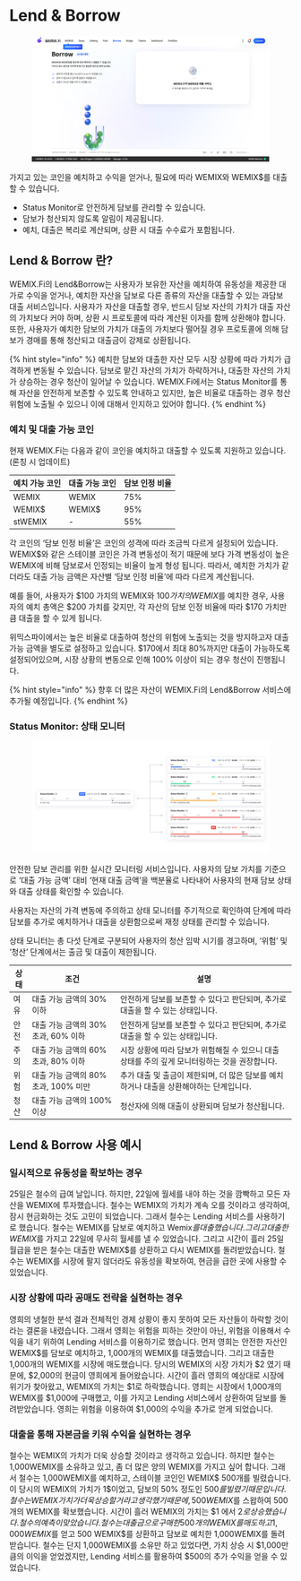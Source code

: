 # Lend & Borrow

<figure><img src="../../.gitbook/assets/borrow.png" alt=""><figcaption></figcaption></figure>

가지고 있는 코인을 예치하고 수익을 얻거나, 필요에 따라 WEMIX와 WEMIX$를 대출할 수 있습니다.

* Status Monitor로 안전하게 담보를 관리할 수 있습니다.
* 담보가 청산되지 않도록 알림이 제공됩니다.
* 예치, 대출은 복리로 계산되며, 상환 시 대출 수수료가 포함됩니다.

## Lend & Borrow 란?

WEMIX.Fi의 Lend\&Borrow는 사용자가 보유한 자산을 예치하여 유동성을 제공한 대가로 수익을 얻거나, 예치한 자산을 담보로 다른 종류의 자산을 대출할 수 있는 과담보 대출 서비스입니다. 사용자가 자산을 대출할 경우, 반드시 담보 자산의 가치가 대출 자산의 가치보다 커야 하며, 상환 시 프로토콜에 따라 계산된 이자를 함께 상환해야 합니다. 또한, 사용자가 예치한 담보의 가치가 대출의 가치보다 떨어질 경우 프로토콜에 의해 담보가 경매를 통해 청산되고 대출금이 강제로 상환됩니다.

{% hint style="info" %}
예치한 담보와 대출한 자산 모두 시장 상황에 따라 가치가 급격하게 변동될 수 있습니다. 담보로 맡긴 자산의 가치가 하락하거나, 대출한 자산의 가치가 상승하는 경우 청산이 일어날 수 있습니다. WEMIX.Fi에서는 Status Monitor를 통해 자산을 안전하게 보존할 수 있도록 안내하고 있지만, 높은 비율로 대출하는 경우 청산 위험에 노출될 수 있으니 이에 대해서 인지하고 있어야 합니다.
{% endhint %}

### 예치 및 대출 가능 코인

현재 WEMIX.Fi는 다음과 같이 코인을 예치하고 대출할 수 있도록 지원하고 있습니다. (론칭 시 업데이트)

| 예치 가능 코인 | 대출 가능 코인 | 담보 인정 비율 |
| -------- | -------- | -------- |
| WEMIX    | WEMIX    | 75%      |
| WEMIX$   | WEMIX$   | 95%      |
| stWEMIX  | -        | 55%      |

각 코인의 ‘담보 인정 비율’은 코인의 성격에 따라 조금씩 다르게 설정되어 있습니다. WEMIX$와 같은 스테이블 코인은 가격 변동성이 적기 때문에 보다 가격 변동성이 높은 WEMIX에 비해 담보로서 인정되는 비율이 높게 형성 됩니다. 따라서, 예치한 가치가 같더라도 대출 가능 금액은 자산별 ‘담보 인정 비율’에 따라 다르게 계산됩니다.

예를 들어, 사용자가 $100 가치의 WEMIX와 $100 가치의 WEMIX$를 예치한 경우, 사용자의 예치 총액은 $200 가치를 갖지만, 각 자산의 담보 인정 비율에 따라 $170 가치만큼 대출을 할 수 있게 됩니다.

위믹스파이에서는 높은 비율로 대출하여 청산의 위험에 노출되는 것을 방지하고자 대출 가능 금액을 별도로 설정하고 있습니다. $170에서 최대 80%까지만 대출이 가능하도록 설정되어있으며, 시장 상황의 변동으로 인해 100% 이상이 되는 경우 청산이 진행됩니다.

{% hint style="info" %}
향후 더 많은 자산이 WEMIX.Fi의 Lend\&Borrow 서비스에 추가될 예정입니다.
{% endhint %}

### Status Monitor: 상태 모니터

<figure><img src="../../.gitbook/assets/Frame 427328691.png" alt=""><figcaption></figcaption></figure>

안전한 담보 관리를 위한 실시간 모니터링 서비스입니다. 사용자의 담보 가치를 기준으로 ‘대출 가능 금액’ 대비 ‘현재 대출 금액’을 백분율로 나타내어 사용자의 현재 담보 상태와 대출 상태를 확인할 수 있습니다.

사용자는 자산의 가격 변동에 주의하고 상태 모니터를 주기적으로 확인하여 단계에 따라 담보를 추가로 예치하거나 대출을 상환함으로써 재정 상태를 관리할 수 있습니다.

상태 모니터는 총 다섯 단계로 구분되어 사용자의 청산 임박 시기를 경고하며, ‘위험’ 및 ‘청산’ 단계에서는 출금 및 대출이 제한됩니다.

| 상태 | 조건                        | 설명                                                     |
| -- | ------------------------- | ------------------------------------------------------ |
| 여유 | 대출 가능 금액의 30% 이하          | 안전하게 담보를 보존할 수 있다고 판단되며, 추가로 대출을 할 수 있는 상태입니다.         |
| 안전 | 대출 가능 금액의 30% 초과, 60% 이하  | 안전하게 담보를 보존할 수 있다고 판단되며, 추가로 대출을 할 수 있는 상태입니다.         |
| 주의 | 대출 가능 금액의 60% 초과, 80% 이하  | 시장 상황에 따라 담보가 위험해질 수 있으니 대출 상태를 주의 깊게 모니터링하는 것을 권장합니다. |
| 위험 | 대출 가능 금액의 80% 초과, 100% 미만 | 추가 대출 및 출금이 제한되며, 더 많은 담보를 예치하거나 대출을 상환해야하는 단계입니다.     |
| 청산 | 대출 가능 금액의 100% 이상         | 청산자에 의해 대출이 상환되며 담보가 청산됩니다.                            |

## Lend & Borrow 사용 예시

### 일시적으로 유동성을 확보하는 경우

25일은 철수의 급여 날입니다. 하지만, 22일에 월세를 내야 하는 것을 깜빡하고 모든 자산을 WEMIX에 투자했습니다. 철수는 WEMIX의 가치가 계속 오를 것이라고 생각하여, 잠시 현금화하는 것도 고민이 되었습니다. 그래서 철수는 Lending 서비스를 사용하기로 했습니다. 철수는 WEMIX를 담보로 예치하고 Wemix$를 대출했습니다. 그리고 대출한 WEMIX$를 가지고 22일에 무사히 월세를 낼 수 있었습니다. 그리고 시간이 흘러 25일 월급을 받은 철수는 대출한 WEMIX$를 상환하고 다시 WEMIX를 돌려받았습니다. 철수는 WEMIX를 시장에 팔지 않더라도 유동성을 확보하여, 현금을 급한 곳에 사용할 수 있었습니다.

### 시장 상황에 따라 공매도 전략을 실현하는 경우

영희의 냉철한 분석 결과 전체적인 경제 상황이 좋지 못하여 모든 자산들이 하락할 것이라는 결론을 내렸습니다. 그래서 영희는 위험을 피하는 것만이 아닌, 위험을 이용해서 수익을 내기 위하여 Lending 서비스를 이용하기로 했습니다. 먼저 영희는 안전한 자산인 WEMIX$를 담보로 예치하고, 1,000개의 WEMIX를 대출했습니다. 그리고 대출한 1,000개의 WEMIX를 시장에 매도했습니다. 당시의 WEMIX의 시장 가치가 $2 였기 때문에, $2,000의 현금이 영희에게 들어왔습니다. 시간이 흘러 영희의 예상대로 시장에 위기가 찾아왔고, WEMIX의 가치는 $1로 하락했습니다. 영희는 시장에서 1,000개의 WEMIX를 $1,000에 구매했고, 이를 가지고 Lending 서비스에서 상환하여 담보를 돌려받았습니다. 영희는 위험을 이용하여 $1,000의 수익을 추가로 얻게 되었습니다.

### 대출을 통해 자본금을 키워 수익을 실현하는 경우

철수는 WEMIX의 가치가 더욱 상승할 것이라고 생각하고 있습니다. 하지만 철수는 1,000WEMIX를 소유하고 있고, 좀 더 많은 양의 WEMIX를 가지고 싶어 합니다. 그래서 철수는 1,000WEMIX를 예치하고, 스테이블 코인인 WEMIX$ 500개를 빌렸습니다. 이 당시의 WEMIX의 가치가 1$이었고, 담보의 50% 정도인 $500를 빌렸기 때문입니다. 철수는 WEMIX 가치가 더욱 상승할 거라고 생각했기 때문에, 500 WEMIX$를 스왑하여 500개의 WEMIX를 확보했습니다. 시간이 흘러 WEMIX의 가치는 $1 에서 $2로 상승했습니다. 철수의 예측이 맞았습니다. 철수는 대출금으로 구매한 500개의 WEMIX를 매도하고 1,000 WEMIX$를 얻고 500 WEMIX$를 상환하고 담보로 예치한 1,000WEMIX를 돌려받습니다. 철수는 단지 1,000WEMIX를 소유만 하고 있었다면, 가치 상승 시 $1,000만큼의 이익을 얻었겠지만, Lending 서비스를 활용하여 $500의 추가 수익을 얻을 수 있었습니다.
